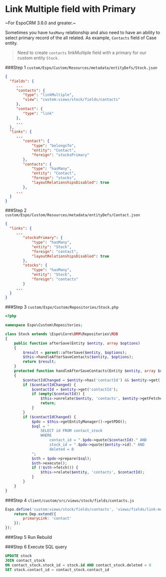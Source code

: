 # Link Multiple field with Primary

~For EspoCRM 3.6.0 and greater.~

Sometimes you have `hasMany` relationship and also need to have an ability to select primary record of the all related. As example, `Contacts` field of Case entity.

>Need to create `contacts` linkMultiple field with a primary for our custom entity `Stock`. 
>

###Step 1
`custom/Espo/Custom/Resources/metadata/entityDefs/Stock.json`
```json
{
  "fields": {
     ...
	 "contacts": {
		"type": "linkMultiple",
		"view": "custom:views/stock/fields/contacts"
	 },
	 "contact": {
		"type": "link"
	 },
	 ...
  },
  "links": {
     ...
        "contact": {
            "type": "belongsTo",
            "entity": "Contact",
            "foreign": "stocksPrimary"
        },
        "contacts": {
            "type": "hasMany",
            "entity": "Contact",
            "foreign": "stocks",
            "layoutRelationshipsDisabled": true
        },
	 ...
  }
}
```

###Step 2
`custom/Espo/Custom/Resources/metadata/entityDefs/Contact.json`
```json
{
  "links": {
     ...
        "stocksPrimary": {
            "type": "hasMany",
            "entity": "Stock",
            "foreign": "contact",
            "layoutRelationshipsDisabled": true
        },
        "stocks": {
            "type": "hasMany",
            "entity": "Stock",
            "foreign": "contacts"
        }
	 ...
  }
}
```

###Step 3
`custom/Espo/Custom/Repositories/Stock.php`
```php
<?php

namespace Espo\Custom\Repositories;

class Stock extends \Espo\Core\ORM\Repositories\RDB
{
    public function afterSave(Entity $entity, array $options)
    {
        $result = parent::afterSave($entity, $options);
        $this->handleAfterSaveContacts($entity, $options);
        return $result;
    }
    protected function handleAfterSaveContacts(Entity $entity, array $options)
    {
        $contactIdChanged = $entity->has('contactId') && $entity->get('contactId') != $entity->getFetched('contactId');
        if ($contactIdChanged) {
            $contactId = $entity->get('contactId');
            if (empty($contactId)) {
                $this->unrelate($entity, 'contacts', $entity->getFetched('contactId'));
                return;
            }
        }
        if ($contactIdChanged) {
            $pdo = $this->getEntityManager()->getPDO();
            $sql = "
                SELECT id FROM contact_stock
                WHERE
                    contact_id = ".$pdo->quote($contactId)." AND
                    stock_id = ".$pdo->quote($entity->id)." AND
                    deleted = 0
            ";
            $sth = $pdo->prepare($sql);
            $sth->execute();
            if (!$sth->fetch()) {
                $this->relate($entity, 'contacts', $contactId);
            }
        }
    }
}
```

###Step 4
`client/custom/src/views/stock/fields/contacts.js`
```js
Espo.define('custom:views/stock/fields/contacts', 'views/fields/link-multiple-with-primary', function (Dep) {   
    return Dep.extend({
		primaryLink: 'contact'
    });
});
```

###Step 5
Run Rebuild

###Step 6
Execute SQL query
```sql
UPDATE stock
JOIN contact_stock
ON contact_stock.stock_id = stock.id AND contact_stock.deleted = 0
SET stock.contact_id = contact_stock.contact_id
```

